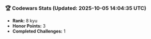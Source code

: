 ### 🏆 Codewars Stats (Updated: 2025-10-05 14:04:35 UTC)

- **Rank:** 8 kyu
- **Honor Points:** 3
- **Completed Challenges:** 1
